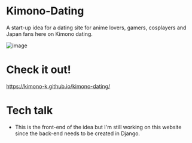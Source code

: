 # Kimono-Dating
A start-up idea for a dating site for anime lovers, gamers, cosplayers and Japan fans here on Kimono dating.

![image](https://user-images.githubusercontent.com/34915099/153576759-69f90a6d-19f9-4b18-9358-1bfc93408ef9.png)

# Check it out!
https://kimono-k.github.io/kimono-dating/

# Tech talk
- This is the front-end of the idea but I'm still working on this website since the back-end needs to be created in Django.
